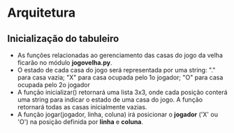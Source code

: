 #  Arquitetura
## Inicialização do tabuleiro
* As funções relacionadas ao gerenciamento das casas do jogo da velha ficarão
no módulo **jogovelha.py**.
* O estado de cada casa do jogo será representada por uma string: "." para casa
vazia; "X" para casa ocupada pelo 1o jogador; "O" para casa ocupada pelo 2o
jogador
* A função inicializar() retornará uma lista 3x3, onde cada posição conterá uma
string para indicar o estado de uma casa do jogo. A função retornará todas as
casas inicialmente vazias.
* A função jogar(jogador, linha, coluna) irá posicionar o **jogador** ('X' ou
'O') na posição definida por **linha** e **coluna**.
